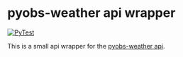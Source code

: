 # pyobs-weather api wrapper
[![PyTest](https://github.com/GermanHydrogen/pyobs-weather-api/actions/workflows/pytest.yml/badge.svg?branch=main)](https://github.com/GermanHydrogen/pyobs-weather-api/actions/workflows/pytest.yml)

This is a small api wrapper for the [pyobs-weather api](https://github.com/pyobs/pyobs-weather/tree/master).
